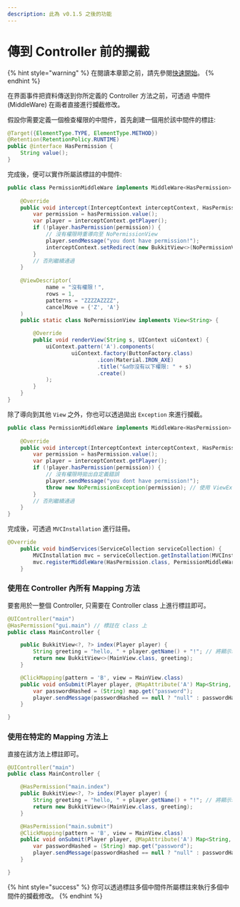 ```yaml
---
description: 此為 v0.1.5 之後的功能
---
```


# 傳到 Controller 前的攔截

{% hint style="warning" %}
在閱讀本章節之前，請先參閱[快速開始](../quick-start.md)。
{% endhint %}

在界面事件把資料傳送到你所定義的 Controller 方法之前，可透過 中間件 (MiddleWare) 在兩者直接進行攔截修改。

假設你需要定義一個檢查權限的中間件，首先創建一個用於該中間件的標註:&#x20;

```java
@Target({ElementType.TYPE, ElementType.METHOD})
@Retention(RetentionPolicy.RUNTIME)
public @interface HasPermission {
    String value();
}
```

完成後，便可以實作所屬該標註的中間件:

```java
public class PermissionMiddleWare implements MiddleWare<HasPermission> {
    
    @Override
    public void intercept(InterceptContext interceptContext, HasPermission hasPermission) throws Exception {
        var permission = hasPermission.value();
        var player = interceptContext.getPlayer();
        if (!player.hasPermission(permission)) {
            // 沒有權限時重導向至 NoPermissionView
            player.sendMessage("you dont have permission!");
            interceptContext.setRedirect(new BukkitView<>(NoPermissionView.class, permission));
        }
        // 否則繼續通過
    }
    
    @ViewDescriptor(
            name = "沒有權限！",
            rows = 1,
            patterns = "ZZZZAZZZZ",
            cancelMove = {'Z', 'A'}
    )
    public static class NoPermissionView implements View<String> {

        @Override
        public void renderView(String s, UIContext uiContext) {
            uiContext.pattern('A').components(
                    uiContext.factory(ButtonFactory.class)
                            .icon(Material.IRON_AXE)
                            .title("&a你沒有以下權限: " + s)
                            .create()
            );
        }
    }
}
```

除了導向到其他 `View` 之外，你也可以透過拋出 `Exception` 來進行攔截。

```java
public class PermissionMiddleWare implements MiddleWare<HasPermission> {
    
    @Override
    public void intercept(InterceptContext interceptContext, HasPermission hasPermission) throws Exception {
        var permission = hasPermission.value();
        var player = interceptContext.getPlayer();
        if (!player.hasPermission(permission)) {
            // 沒有權限時拋出自定義錯誤
            player.sendMessage("you dont have permission!");
            throw new NoPermissionException(permission); // 使用 ViewExceptionHandler 來處理錯誤
        }
        // 否則繼續通過
    }
}
```

完成後，可透過 `MVCInstallation` 進行註冊。

```java
@Override
    public void bindServices(ServiceCollection serviceCollection) {
        MVCInstallation mvc = serviceCollection.getInstallation(MVCInstallation.class);
        mvc.registerMiddleWare(HasPermission.class, PermissionMiddleWare.class);
    }
```

### 使用在 Controller 內所有 Mapping 方法

要套用於一整個 Controller, 只需要在 Controller class 上進行標註即可。

```java
@UIController("main")
@HasPermission("gui.main") // 標註在 class 上
public class MainController {

    public BukkitView<?, ?> index(Player player) {
        String greeting = "hello, " + player.getName() + "!"; // 將顯示玩家的名稱
        return new BukkitView<>(MainView.class, greeting);
    }

    @ClickMapping(pattern = 'B', view = MainView.class)
    public void onSubmit(Player player, @MapAttribute('A') Map<String, Object> map) {
        var passwordHashed = (String) map.get("password");
        player.sendMessage(passwordHashed == null ? "null" : passwordHashed);
    }

}
```

### 使用在特定的 Mapping 方法上

直接在該方法上標註即可。

```java
@UIController("main")
public class MainController {

    @HasPermission("main.index")
    public BukkitView<?, ?> index(Player player) {
        String greeting = "hello, " + player.getName() + "!"; // 將顯示玩家的名稱
        return new BukkitView<>(MainView.class, greeting);
    }

    @HasPermission("main.submit")
    @ClickMapping(pattern = 'B', view = MainView.class)
    public void onSubmit(Player player, @MapAttribute('A') Map<String, Object> map) {
        var passwordHashed = (String) map.get("password");
        player.sendMessage(passwordHashed == null ? "null" : passwordHashed);
    }

}
```

{% hint style="success" %}
你可以透過標註多個中間件所屬標註來執行多個中間件的攔截修改。
{% endhint %}

